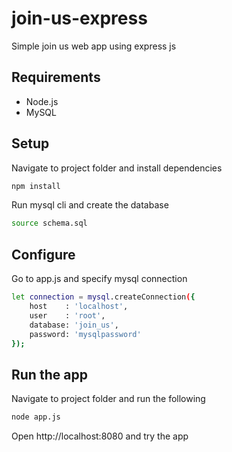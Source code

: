 # join-us-express
Simple join us web app using express js

## Requirements
* Node.js
* MySQL

## Setup
Navigate to project folder and install dependencies

```bash
npm install
```

Run mysql cli and create the database
```bash
source schema.sql
```

## Configure
Go to app.js and specify mysql connection

```bash
let connection = mysql.createConnection({
    host    : 'localhost',
    user    : 'root',
    database: 'join_us',
    password: 'mysqlpassword'
});
```

## Run the app
Navigate to project folder and run the following
```bash
node app.js
```
Open http://localhost:8080 and try the app
